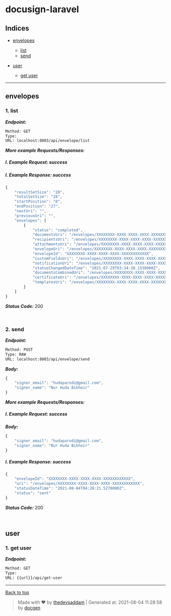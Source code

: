 
# docusign-laravel



## Indices

* [envelopes](#envelopes)

  * [list](#1-list)
  * [send](#2-send)

* [user](#user)

  * [get user](#1-get-user)


--------


## envelopes



### 1. list



***Endpoint:***

```bash
Method: GET
Type: 
URL: localhost:8003/api/envelope/list
```



***More example Requests/Responses:***


##### I. Example Request: success



##### I. Example Response: success
```js
{
    "resultSetSize": "28",
    "totalSetSize": "28",
    "startPosition": "0",
    "endPosition": "27",
    "nextUri": "",
    "previousUri": "",
    "envelopes": [
        {
            "status": "completed",
            "documentsUri": "/envelopes/XXXXXXXX-XXXX-XXXX-XXXX-XXXXXXXXXXXX/documents",
            "recipientsUri": "/envelopes/XXXXXXXX-XXXX-XXXX-XXXX-XXXXXXXXXXXX/recipients",
            "attachmentsUri": "/envelopes/XXXXXXXX-XXXX-XXXX-XXXX-XXXXXXXXXXXX/attachments",
            "envelopeUri": "/envelopes/XXXXXXXX-XXXX-XXXX-XXXX-XXXXXXXXXXXX",
            "envelopeId": "XXXXXXXX-XXXX-XXXX-XXXX-XXXXXXXXXXXX",
            "customFieldsUri": "/envelopes/XXXXXXXX-XXXX-XXXX-XXXX-XXXXXXXXXXXX/custom_fields",
            "notificationUri": "/envelopes/XXXXXXXX-XXXX-XXXX-XXXX-XXXXXXXXXXXX/notification",
            "statusChangedDateTime": "2021-07-29T03:34:38.1530000Z",
            "documentsCombinedUri": "/envelopes/XXXXXXXX-XXXX-XXXX-XXXX-XXXXXXXXXXXX/documents/combined",
            "certificateUri": "/envelopes/XXXXXXXX-XXXX-XXXX-XXXX-XXXXXXXXXXXX/documents/certificate",
            "templatesUri": "/envelopes/XXXXXXXX-XXXX-XXXX-XXXX-XXXXXXXXXXXX/templates"
        }
    ]
}
```


***Status Code:*** 200

<br>



### 2. send



***Endpoint:***

```bash
Method: POST
Type: RAW
URL: localhost:8003/api/envelope/send
```



***Body:***

```js        
{
    "signer_email": "hudaparodi@gmail.com",
    "signer_name": "Nur Huda Bikhoir"
}
```



***More example Requests/Responses:***


##### I. Example Request: success



***Body:***

```js        
{
    "signer_email": "hudaparodi@gmail.com",
    "signer_name": "Nur Huda Bikhoir"
}
```



##### I. Example Response: success
```js
{
    "envelopeId": "XXXXXXXX-XXXX-XXXX-XXXX-XXXXXXXXXXXX",
    "uri": "/envelopes/XXXXXXXX-XXXX-XXXX-XXXX-XXXXXXXXXXXX",
    "statusDateTime": "2021-08-04T04:20:21.5270000Z",
    "status": "sent"
}
```


***Status Code:*** 200

<br>



## user



### 1. get user



***Endpoint:***

```bash
Method: GET
Type: 
URL: {{url}}/api/get-user
```



---
[Back to top](#docusign-laravel)
> Made with &#9829; by [thedevsaddam](https://github.com/thedevsaddam) | Generated at: 2021-08-04 11:28:58 by [docgen](https://github.com/thedevsaddam/docgen)
